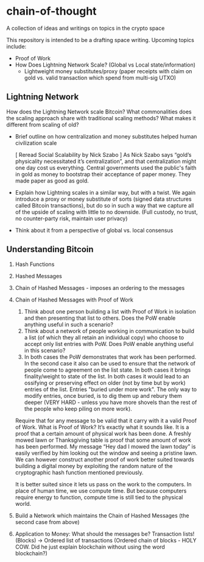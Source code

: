 # chain-of-thought
A collection of ideas and writings on topics in the crypto space

This repository is intended to be a drafting space writing. Upcoming topics include:
- Proof of Work
- How Does Lightning Network Scale? (Global vs Local state/information)
  - Lightweight money substitutes/proxy (paper receipts with claim on gold vs. valid transaction which spend from multi-sig UTXO)
  
## Lightning Network 

How does the Lightning Network scale Bitcoin? 
What commonalities does the scaling approach share with traditional scaling methods? 
What makes it different from scaling of old?

- Brief outline on how centralization and money substitutes helped human civilization scale

  [ Reread Social Scalability by Nick Szabo ] 
  As Nick Szabo says “gold’s physicality necessitated it’s centralization”, and that centralization might one day cost us everything. Central governments used the public's faith in gold as money to bootstrap their acceptance of paper money. They made paper as good as gold.

- Explain how Lightning scales in a similar way, but with a twist. We again introduce a proxy or money substitute of sorts (signed data structures called Bitcoin transactions), but do so in such a way that we capture all of the upside of scaling with little to no downside. (Full custody, no trust, no counter-party risk, maintain user privacy)

- Think about it from a perspective of global vs. local consensus



## Understanding Bitcoin
1. Hash Functions
2. Hashed Messages
3. Chain of Hashed Messages - imposes an ordering to the messages
4. Chain of Hashed Messages with Proof of Work
   1. Think about one person building a list with Proof of Work in isolation and then presenting that list to others. Does the PoW enable anything useful in such a scenario? 
   1. Think about a network of people working in communication to build a list (of which they all retain an individual copy) who choose to accept only list entries with PoW. Does PoW enable anything useful in this scenario?
   1. In both cases the PoW demonstrates that work has been performed. In the second case it also can be used to ensure that the network of people come to agreement on the list state. In both cases it brings finality/weight to state of the list. In both cases it would lead to an ossifying or preserving effect on older (not by time but by work) entries of the list. Entries "buried under more work". The only way to modify entries, once buried, is to dig them up and rebury them deeper (VERY HARD - unless you have more shovels than the rest of the people who keep piling on more work).
   
    Require that for any message to be valid that it carry with it a valid Proof of Work. What is Proof of Work? It’s exactly  what it sounds like. It is a proof that a certain amount of physical work has been done. A freshly mowed lawn or Thanksgiving table is proof that some amount of work has been performed. My message “Hey dad I mowed the lawn today” is easily verified by him looking out the window and seeing a pristine lawn. We can however construct another proof of work better suited towards building a digital money by exploiting the random nature of the cryptographic hash function mentioned previously.
    
    It is better suited since it lets us pass on the work to the computers. In place of human time, we use compute time. But because computers require energy to function, compute time is still tied to the physical world.
    
5. Build a Network which maintains the Chain of Hashed Messages (the second case from above)
6. Application to Money: What should the messages be? Transaction lists! (Blocks) -> Ordered list of transactions (Ordered chain of blocks - HOLY COW. Did he just explain blockchain without using the word blockchain?)
